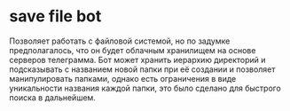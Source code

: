 # save file bot
Позволяет работать с файловой системой, но по задумке предполагалось, что он будет облачным хранилищем на основе серверов телеграмма.
Бот может хранить иерархию директорий и подсказывать с названием новой папки при её создании и позволяет манипулировать папками, однако есть ограничения в виде уникальности названия каждой папки, это было сделано для быстрого поиска в дальнейшем.